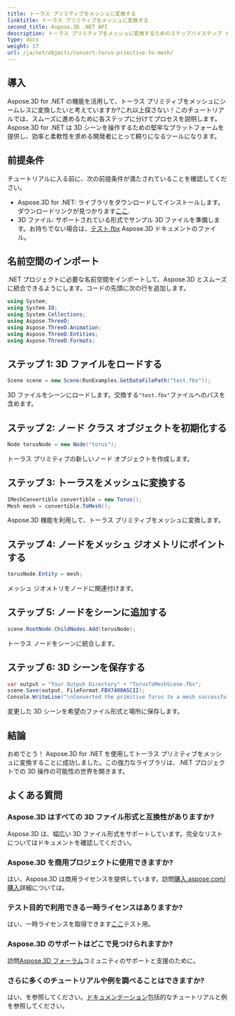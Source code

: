```yaml
---
title: トーラス プリミティブをメッシュに変換する
linktitle: トーラス プリミティブをメッシュに変換する
second_title: Aspose.3D .NET API
description: トーラス プリミティブをメッシュに変換するためのステップバイステップ ガイドを使用して、Aspose.3D for .NET の威力を体験してください。 3D 開発を簡単にレベルアップしましょう!
type: docs
weight: 17
url: /ja/net/objects/convert-torus-primitive-to-mesh/
---
```

## 導入
Aspose.3D for .NET の機能を活用して、トーラス プリミティブをメッシュにシームレスに変換したいと考えていますか?これ以上探さない！このチュートリアルでは、スムーズに進めるために各ステップに分けてプロセスを説明します。 Aspose.3D for .NET は 3D シーンを操作するための堅牢なプラットフォームを提供し、効率と柔軟性を求める開発者にとって頼りになるツールになります。
## 前提条件
チュートリアルに入る前に、次の前提条件が満たされていることを確認してください。
-  Aspose.3D for .NET: ライブラリをダウンロードしてインストールします。ダウンロードリンクが見つかります[ここ](https://releases.aspose.com/3d/net/).
- 3D ファイル: サポートされている形式でサンプル 3D ファイルを準備します。お持ちでない場合は、[テスト.fbx](https://reference.aspose.com/3d/net/) Aspose.3D ドキュメントのファイル。
## 名前空間のインポート
.NET プロジェクトに必要な名前空間をインポートして、Aspose.3D とスムーズに統合できるようにします。コードの先頭に次の行を追加します。
```csharp
using System;
using System.IO;
using System.Collections;
using Aspose.ThreeD;
using Aspose.ThreeD.Animation;
using Aspose.ThreeD.Entities;
using Aspose.ThreeD.Formats;
```
## ステップ 1: 3D ファイルをロードする
```csharp
Scene scene = new Scene(RunExamples.GetDataFilePath("test.fbx"));
```
3D ファイルをシーンにロードします。交換する`"test.fbx"`ファイルへのパスを含めます。
## ステップ 2: ノード クラス オブジェクトを初期化する
```csharp
Node torusNode = new Node("torus");
```
トーラス プリミティブの新しいノード オブジェクトを作成します。
## ステップ 3: トーラスをメッシュに変換する
```csharp
IMeshConvertible convertible = new Torus();
Mesh mesh = convertible.ToMesh();
```
Aspose.3D 機能を利用して、トーラス プリミティブをメッシュに変換します。
## ステップ 4: ノードをメッシュ ジオメトリにポイントする
```csharp
torusNode.Entity = mesh;
```
メッシュ ジオメトリをノードに関連付けます。
## ステップ 5: ノードをシーンに追加する
```csharp
scene.RootNode.ChildNodes.Add(torusNode);
```
トーラス ノードをシーンに統合します。
## ステップ 6: 3D シーンを保存する
```csharp
var output = "Your Output Directory" + "TorusToMeshScene.fbx";
scene.Save(output, FileFormat.FBX7400ASCII);
Console.WriteLine("\nConverted the primitive Torus to a mesh successfully.\nFile saved at " + output);
```
変更した 3D シーンを希望のファイル形式と場所に保存します。
## 結論
おめでとう！ Aspose.3D for .NET を使用してトーラス プリミティブをメッシュに変換することに成功しました。この強力なライブラリは、.NET プロジェクトでの 3D 操作の可能性の世界を開きます。
## よくある質問
### Aspose.3D はすべての 3D ファイル形式と互換性がありますか?
Aspose.3D は、幅広い 3D ファイル形式をサポートしています。完全なリストについてはドキュメントを確認してください。
### Aspose.3D を商用プロジェクトに使用できますか?
はい、Aspose.3D は商用ライセンスを提供しています。訪問[購入.aspose.com/購入](https://purchase.aspose.com/buy)詳細については。
### テスト目的で利用できる一時ライセンスはありますか?
はい、一時ライセンスを取得できます[ここ](https://purchase.aspose.com/temporary-license/)テスト用。
### Aspose.3D のサポートはどこで見つけられますか?
訪問[Aspose.3D フォーラム](https://forum.aspose.com/c/3d/18)コミュニティのサポートと支援のために。
### さらに多くのチュートリアルや例を調べることはできますか?
はい、を参照してください。[ドキュメンテーション](https://reference.aspose.com/3d/net/)包括的なチュートリアルと例を参照してください。
